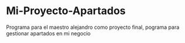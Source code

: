 # Mi-Proyecto-Apartados
Programa para el maestro alejandro como proyecto final, pograma para gestionar apartados en mi negocio
